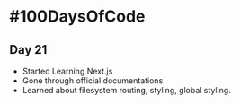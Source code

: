 # #100DaysOfCode
## Day 21
* Started Learning Next.js
* Gone through official documentations
* Learned about filesystem routing, styling, global styling.
